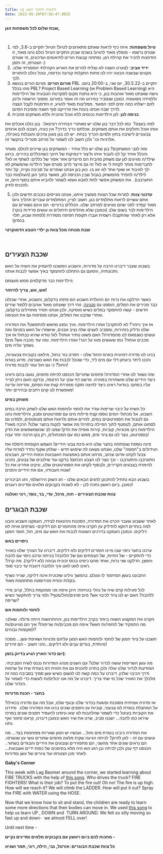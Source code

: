 ```yaml
---
title: לוחמות ולוחמי האש בגן
date: 2022-05-20T07:56:47.803Z
---
```

**שבת שלום לכל משפחות הגן,** 

 

1. **טיול משפחות**: איזה כיף לראות שאתם מתארגנים לטיול! הטיול יתקיים ב-3.6, למי שטרם נרשמו - מומלץ מאוד להגיע! בשנים שבהן התקיים הטיול כולם נהנו מאוד, זו הזדמנות להכיר את קהילת הגן. נפתחה קבוצת הורים לתיאומים ועדכונים, מי שטרם הצטרפו, זה הזמן :)
2. **יריד אביב**: לצערנו השנה לא נצליח להרים את הארוע הקהילתי המסורתי שלנו. מקווים שבשנה הבאה יהיו לנו פחות התקלות קורונה וכדומה, ונוכל כולנו להתגייס לכך.
3. **פורום הורים**: פורום הורים בנושא PBL יתקיים ב-30.5.22, יום שני, ב-20:00 בזום. מהו בכלל PBL? Project Based Learning (או Problem Based Learning) היא גישה שאנחנו מאוד אוהבות בגן, כי היא נותנת מקום לסקרנות הטבעית של הילדימות וללמידה מסועפת. כמובן שנסביר בפירוט מה זה אומר בפורום. מסמך הרשמה ולינק לזום יישלחו כמה ימים לפני המועד. ממליצות מאוד להגיע, זו הזדמנות לקבל הצצה לדרך שבה אנחנו בונות את פרוייקט סוף השנה ומסיבת הסיום.
4. **כניסה לגן**: לגן הילדימות נכנסים ללא אוכל מהבית וללא משחקים מהבית. 

למה בעצם?  כמו לכל דבר בגן שלנו יש מאחורי הבחירה רציונאל:  בגן כולנו אוכלים את אותו אוכל וחולקים את אותם משחקים. אכלתם כריך בדרך? אין בעיה, הצבנו לכם ארגזים צבעוניים לישיבה בחוץ ולסיום הכריך בנחת. יש לנו בגן מגוון צרכים והגבלות באכילה, אלרגיות וכו׳ ולכן חשוב לנו לשמור על מרחב סטרילי בהקשר זה. 

ומה לגבי המשחקים? בגן שלנו יש כלל אחיד - המשחקים בגן שייכים לכולם. מאחר והכלל אחיד קל לנו לעבוד איתו וליצור דינמיקות של תיווך כשהכללים בהירים. ברגע שילד/ה מגיעים לגן עם משחק מהבית הם מייצרים אזור אפור של כללים: לשתף או לא? לחברימות מותר לקחת לי או לא? זה גם מייצר לרוב סטרס אצל הילד/ה שהמשחק לא ילך לאיבוד או שאף אחד לא יגע בו. כאן בגן אנחנו שומרים על סביבה נקייה, קל יותר לילד/ה להפרד מהמשחק בגבול שבין הכניסה לגן, מאשר בתוך הגן (העולמות כבר התערבבו).  את המשחק אפשר לתת לאבא ואמא לשמור ולהביא איתם בסוף היום, או להכניס לתיק. 

5. **עדכוני צוות**: למרות שכל הצוות ממשיך איתנו, אנחנו מגייסים כוכבים חדשים ולכן אתם עשויים לראות מתלמדים בגן. חשוב לציין, המתלמדים עוברים תהליך גיוס מאוד קפדני לפני שהם מגיעים למרחב שלנו. הכללים ברורים- הם אינם נשארים עם הילדימות לבד בשום שלב (וכמובן שלא מחליפים חיתולים או עושים פרידות בוקר) אלא רק לאחר שהתקבלו רשמית ועברו תקופת חפיפה מסודרת (לפחות שבוע, תלוי בנסיון).

**שבת מנוחה מכל צוות גן ילדי הטבע הדמוקרטי**

 

## שכבת הצעירים

בשבוע שעבר דיברנו הרבה על מדורות, והשבוע המשכנו להעמיק את השיח על האש ותכונותיה, והפעם גם התחלנו להתמקד באיך אפשר לכבות אותה.

הילדימות כבר מדקלמים ממש מעצמם: 

**אש, אש, צריך להיזהר!**

כאשר הדלקנו את נרות יום ההולדת השבוע הם פתחו בדקלום, והשבוע, אחרי שכולנו כבר מכירים את המלים, הוספנו גם [מנגינה](https://www.youtube.com/watch?v=1brdy_Ci2jE). זוהי דרך שאנחנו מאוד אוהבים ללמוד שירים חדשים - קשה להתמקד במלים כשיש מוסיקה, ולכן אנחנו תמיד מתחילים בדקלום, ואחרי שהבנו את המלים, אנחנו מוסיפות גם את הנעימה.

אז איך ניזהר? לא להתקרב! אמרו הילדימות. ואיך נמנע מהאש להתפשט? את המדורה שלנו נדליק בזהירות, ומסביב לעצים שלה נציב אבנים, שישמרו על האש בפנים! ומה עושים כשנמאס לנו מהמדורה? האם פשוט נותיר אותה? לא! נוודא שהיא כבתה! אז איך מכבים אותה? כמו שעושים פוווו על הנר! אמרו הילדימות. ומה עוד מכבה אש? מים! נשפוך עליה מים.

בנינו לנו מדורה דמיונית בארגז החול שלנו - חפרנו בור בחול, מילאנו בקוביות צבעוניות, והכנו ליתר ביטחון דלי עם מים ליד, כדי שנוכל לכבות את האש כשנרצה. מדוע בארגז החול? כי גם חול עוזר לכבות מדורה!

ומה נשאר לנו אחרי המדורה! פחמים שחורים! הכנסנו לכיתה פחמים, נגענו בהם וראינו כיצד הידיים שלנו מושחרות במהרה. פרשנו דף ענקי על הרצפה, ובדקנו האם ניתן לצייר עליו בפחם: בוודאי! ראינו כיצד לחיצה חזקה מפוררת קצת את הפחם, ומריחה עדינה מאפשרת לנו קוים רחבים ובהירים יותר!

**משחק במים**

כל השיח על כיבוי שריפות עודד את לוחמי ולוחמות האש שלנו לשחק הרבה במים השבוע. אל מכחולי המים נוספו קצת פיילות מים עם סמרטוטים וסבון, והילדימות נהנו גם לטבול את הסמרטוטים במים, להרים אותם ולראות אותם מטפטפים, ולמדנו גם לסחוט אותם, לטפטף לתוך הפיילה בחזרה! מה אפשר לנקות בחצר שלנו? הרבה מאוד! הילדימות ניקו מכוניות, קוביות, קירות ואפילו את הדק! שמנו לב שכשמשפשים את הדק בסמרטוט, נוצר לנו גם ציור מים, ממש כמו עם המכחולים, רק בקו הרבה יותר עבה!

פינה נוספת שנפתחה בחצר שלנו היא פינת צבעי הידיים! השמש הקופחת חיסלה את הגידולים ב"חממה" שלנו, ואנחנו מצאנו לה שימוש חדש - שולחן שקוף נהדר למרוח עליו צבע! לקחנו אדום וצהוב, מרחנו אותם באמצעות האצבעות וכפות הידיים, הצבעים התערבבו והתערבבו - וכך נוצר לנו הצבע הכתום! בדקנו עוד שילובים של צבעים, נהנינו להימרח בצבעים הקרירים, ולבסוף לקחנו את הסמרטוטים שלנו, וניקינו אחרינו את כל שטח העבודה, וגם את הידיים והפנים!

בשבוע הבא נתחיל להתכונן לחגים הבאים שלנו - חג השוק הירושלמי, וחג הביכורים כמובן. ביום ראשון נחכה לכן - לא לשכוח בקבוקים מלאים וסדינים רעננים! 

**צוות שכבת הצעירים - חוה, מיכל, עדי, בר, נופר, רוני ואולגה**



## שכבת הבוגרים

לאחר ששבוע שעבר הכרנו את המדורה, הסכנות וההנאות לצידה, העמקנו השבוע והבנו למה בוחרים דווקא להדליק עץ חקרנו איזה מהחומרים הם דליקים- נשרפים ואיזה לא דליקים. וכמובן העמקנו בדרכים השונות לכבות את האש עם מים, חול, חוסר חמצן.

**ניסויים באש** 

ערכנו בחצר ניסוי שבו מיינו חומרים דליקים ולא דליקים. דיברנו על הצורך שלנו באוויר כדי להתקיים - של החיות, של הצמחים וגם של הלהבה! בכיתה ערכנו ניסוי עם להבה וחמצן. הדלקנו שני נרות, ואחד מהם כיסינו בכוס זכוכית גבוהה (לא דליקה). מה קרה? ראינו לאט לאט איך הלהבה דועכת עד כיבוי סופי.

התבוננו בעשן המיתמר לו ונעלם. בהמשך גילינו שזכוכית אינה דליקה, שנייר נשרף בקלות וכפית מנירוסטה מתחממת מאוד.

לכל פעילות קדם שיח על נהלי בטיחות: היכן איפה אני ממוקמת בחלל, קרוב מידי ללהבה? האם יש לנו ציוד לכיבוי אש? מים זמינים/חול/מטף? ולמי צריך להתקשר כשיש שריפה?

**לוחמי ולוחמות אש**

חקרנו את המקצוע השווה ביותר בקרב הילדימות בגן, וההתרגשות היתה גדולה. שאלנו: מה התפקיד של לוחמי/ות האש? איפה הם מכבים/ות שריפות? איך הם מגיעים/ות למקומות גבוהים?

חשבנו על ציוד המגן של לוחמי ולוחמות האש המגן עליהם מכוויות ושאיפת עשן… מסכה מיוחדת, בגדים עבים ולא דליקים…והכי חשוב - הם זהירים! 

**יום כדור הארץ הגיע בדיוק בזמן(:** 

מה עשן השריפות עושה לכדור שלנו? עם השנים מנהג המדורות נכנס לשיח הסביבתי. המודעות לכדור שלנו עולה ולכן בחרנו להכניס גם את הזווית הזו בעזרת שיח על שרפות ודרך הכיבוי שלהן. דיברנו על כמה קשה לנו לנשום כשיש עשן סמיך בסביבה כמה זה מלכלך את האוויר שכל מי שחי צריך. דיברנו על מה אנו יכולים/ות לעשות כדי לשמור על הכדור שלנו.

**בחצר - הכנת מדורות** 

אז מדורה אמיתית מסוכנת ופוגעת בכדור שלנו ובגוף שלנו, אבל מה עם מדורה בכאילו? על המחצלת בעזרת לגו צבעוני, קוביות עץ וחפצים שונים בנינו את המדורה שלנו.  סידרנו את הקוביות בעיגול כדי לשמור שהלהבות לא יצאו וניסינו להעמיד חפצים שונים במרכז שיראו כמו להבה… ישבנו סביב, שרנו את שיר האש וכמובן דיברנו, קראנו סיפור ואף נחנו.

את המדורה כיבינו בעזרת מים וחול… ועכשיו יש המון שאריות מפוחמות בצד… מה עושים עם זה - לאן לזרוק? לכיתה הגיעה שקית מלאה פחמים שחורים גושי עץ שנשרפו. הם נראים שונים אחד מהשני, הם מתפוררים וצובעים את הידיים והבגדים בשחור.. הכנסנו דף ענק ולבן לכיתה ובן רגע הוא היה מלא בסימנים של כפות ידיים ואצבעות… לאחר מכן הצטרפו עוד ציורים של עשן ומדורות. 

**Gaby's Corner**

This week with Lag Baomer around the corner, we started learning about FIRE TRUCKS with the help of [this song](https://youtu.be/EyDpcfhPbSw). Who drives the truck? FIRE FIGHTERS! What is their job? To put the fire out! Oh no! The fire is up high. How will we reach it? We will climb the LADDER. How will put it out? Spray the FIRE with WATER using the HOSE.

Now that we know how to sit and stand, the children are ready to learn some more directions that their bodies can move in. We used [this song](https://youtu.be/WsiRSWthV1k) to help us learn UP , DOWN and  TURN AROUND. We felt so silly moving so fast up and down-  we almost FELL over!

Until next time - 

**מחכות לכם ביום ראשון עם בקבוקים מלאים וסדינים נקיים -** 

**כל צוות שכבת הבוגרים: אורטל, גבי, הילה, רוני, תמר ושגיא**